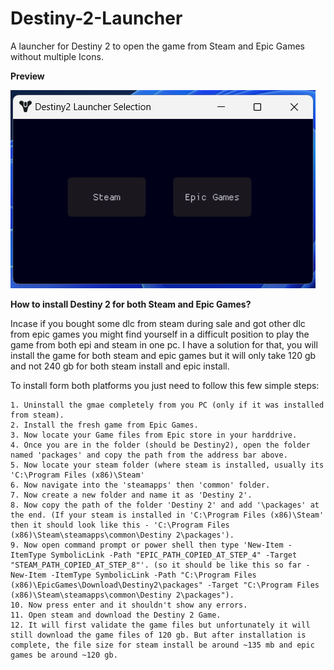 # Destiny-2-Launcher
A launcher for Destiny 2 to open the game from Steam and Epic Games without multiple Icons.

**Preview**

![Destiny 2 Launcher](https://github.com/RealAscarre/Destiny-2-Launcher/blob/main/Preview/preview.png)


**How to install Destiny 2 for both Steam and Epic Games?**

Incase if you bought some dlc from steam during sale and got other dlc from epic games you might find yourself in a difficult position to play the game from both epi and steam in one pc.
I have a solution for that, you will install the game for both steam and epic games but it will only take 120 gb and not 240 gb for both steam install and epic install.

To install form both platforms you just need to follow this few simple steps:
```
1. Uninstall the gmae completely from you PC (only if it was installed from steam).
2. Install the fresh game from Epic Games.
3. Now locate your Game files from Epic store in your harddrive.
4. Once you are in the folder (should be Destiny2), open the folder named 'packages' and copy the path from the address bar above.
5. Now locate your steam folder (where steam is installed, usually its 'C:\Program Files (x86)\Steam'
6. Now navigate into the 'steamapps' then 'common' folder.
7. Now create a new folder and name it as 'Destiny 2'.
8. Now copy the path of the folder 'Destiny 2' and add '\packages' at the end. (If your steam is installed in 'C:\Program Files (x86)\Steam' then it should look like this - 'C:\Program Files (x86)\Steam\steamapps\common\Destiny 2\packages').
9. Now open command prompt or power shell then type 'New-Item -ItemType SymbolicLink -Path "EPIC_PATH_COPIED_AT_STEP_4" -Target "STEAM_PATH_COPIED_AT_STEP_8"'. (so it should be like this so far - New-Item -ItemType SymbolicLink -Path "C:\Program Files (x86)\EpicGames\Download\Destiny2\packages" -Target "C:\Program Files (x86)\Steam\steamapps\common\Destiny 2\packages").
10. Now press enter and it shouldn't show any errors.
11. Open steam and download the Destiny 2 Game.
12. It will first validate the game files but unfortunately it will still download the game files of 120 gb. But after installation is complete, the file size for steam install be around ~135 mb and epic games be around ~120 gb.
```
